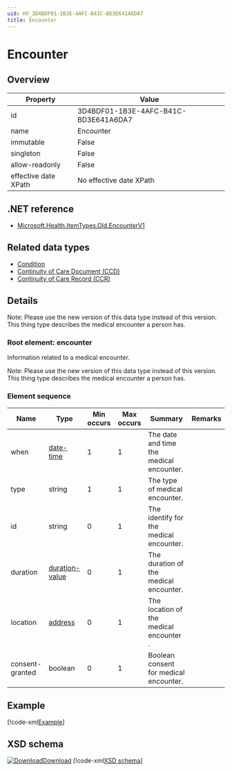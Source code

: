 ```yaml
---
uid: HV_3D4BDF01-1B3E-4AFC-B41C-BD3E641A6DA7
title: Encounter
---
```


# Encounter

## Overview

Property|Value
---|---
id|3D4BDF01-1B3E-4AFC-B41C-BD3E641A6DA7
name|Encounter
immutable|False
singleton|False
allow-readonly|False
effective date XPath|No effective date XPath

## .NET reference
- [Microsoft.Health.ItemTypes.Old.EncounterV1](https://docs.microsoft.com/dotnet/api/microsoft.health.itemtypes.old.encounterv1)

## Related data types

- [Condition](xref:HV_7ea7a1f9-880b-4bd4-b593-f5660f20eda8)
- [Continuity of Care Document (CCD)](xref:HV_9c48a2b8-952c-4f5a-935d-f3292326bf54)
- [Continuity of Care Record (CCR)](xref:HV_1e1ccbfc-a55d-4d91-8940-fa2fbf73c195)

## Details
Note: Please use the new version of this data type instead of this version. <br /> This thing type describes the medical encounter a person has.

<a name='encounter'></a>

### Root element: encounter

Information related to a medical encounter.

Note: Please use the new version of this data type instead of this version. <br /> This thing type describes the medical encounter a person has.

### Element sequence

Name|Type|Min occurs|Max occurs|Summary|Remarks
---|---|---|---|---|---
when|[date-time](xref:HV_File_dates#date-time)|1|1|The date and time the medical encounter.|
type|string|1|1|The type of medical encounter.|
id|string|0|1|The identify for the medical encounter.|
duration|[duration-value](xref:HV_3e730686-781f-4616-aa0d-817bba8eb141#duration-value)|0|1|The duration of the medical encounter.|
location|[address](xref:HV_3e730686-781f-4616-aa0d-817bba8eb141#address)|0|1|The location of the medical encounter .|
consent-granted|boolean|0|1|Boolean consent for medical encounter.|

## Example
[!code-xml[Example](../../sample-xml/3D4BDF01-1B3E-4AFC-B41C-BD3E641A6DA7.xml)]

## XSD schema
[![Download](/healthvault/images/download.png)Download](../../xsd/encounter-old.xsd)
[!code-xml[XSD schema](../../xsd/encounter-old.xsd)]

